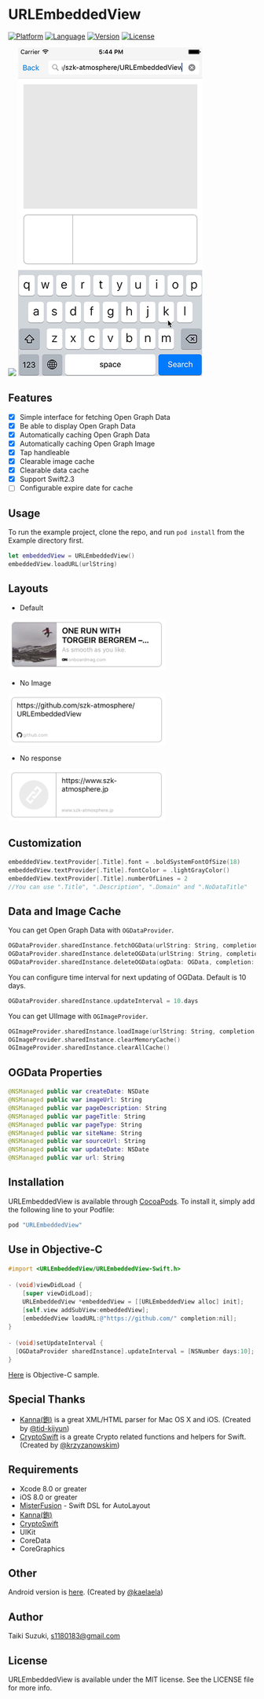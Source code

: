 # URLEmbeddedView

[![Platform](http://img.shields.io/badge/platform-ios-blue.svg?style=flat)](https://developer.apple.com/iphone/index.action)
[![Language](http://img.shields.io/badge/language-swift-brightgreen.svg?style=flat)](https://developer.apple.com/swift)
[![Version](https://img.shields.io/cocoapods/v/URLEmbeddedView.svg?style=flat)](http://cocoapods.org/pods/URLEmbeddedView)
[![License](https://img.shields.io/cocoapods/l/URLEmbeddedView.svg?style=flat)](http://cocoapods.org/pods/URLEmbeddedView)

![](./SampleImages/sample2.gif) ![](./SampleImages/sample.gif)


## Features

- [x] Simple interface for fetching Open Graph Data
- [x] Be able to display Open Graph Data
- [x] Automatically caching Open Graph Data
- [x] Automatically caching Open Graph Image
- [x] Tap handleable
- [x] Clearable image cache
- [x] Clearable data cache
- [x] Support Swift2.3
- [ ] Configurable expire date for cache

## Usage

To run the example project, clone the repo, and run `pod install` from the Example directory first.

```swift
let embeddedView = URLEmbeddedView()
embeddedView.loadURL(urlString)
```

## Layouts

- Default

<img src="SampleImages/sample01.png" width="320">

- No Image

<img src="SampleImages/sample03.png" width="320">

- No response

<img src="SampleImages/sample02.png" width="320">

## Customization

```swift
embeddedView.textProvider[.Title].font = .boldSystemFontOfSize(18)
embeddedView.textProvider[.Title].fontColor = .lightGrayColor()
embeddedView.textProvider[.Title].numberOfLines = 2
//You can use ".Title", ".Description", ".Domain" and ".NoDataTitle"
```

## Data and Image Cache

You can get Open Graph Data with `OGDataProvider`.

```swift
OGDataProvider.sharedInstance.fetchOGData(urlString: String, completion: ((OGData, NSError?) -> Void)? = nil) -> NSURLSessionDataTask?
OGDataProvider.sharedInstance.deleteOGData(urlString: String, completion: ((NSError?) -> Void)? = nil)
OGDataProvider.sharedInstance.deleteOGData(ogData: OGData, completion: ((NSError?) -> Void)? = nil)
```

You can configure time interval for next updating of OGData.
Default is 10 days.

```swift
OGDataProvider.sharedInstance.updateInterval = 10.days
```

You can get UIImage with `OGImageProvider`.

```swift
OGImageProvider.sharedInstance.loadImage(urlString: String, completion: ((UIImage?, NSError?) -> Void)? = nil) -> NSURLSessionDataTask?
OGImageProvider.sharedInstance.clearMemoryCache()
OGImageProvider.sharedInstance.clearAllCache()
```

## OGData Properties

```swift
@NSManaged public var createDate: NSDate
@NSManaged public var imageUrl: String
@NSManaged public var pageDescription: String
@NSManaged public var pageTitle: String
@NSManaged public var pageType: String
@NSManaged public var siteName: String
@NSManaged public var sourceUrl: String
@NSManaged public var updateDate: NSDate
@NSManaged public var url: String
```

## Installation

URLEmbeddedView is available through [CocoaPods](http://cocoapods.org). To install
it, simply add the following line to your Podfile:

```ruby
pod "URLEmbeddedView"
```

## Use in Objective-C

```objective-c
#import <URLEmbeddedView/URLEmbeddedView-Swift.h>

- (void)viewDidLoad {
    [super viewDidLoad];
    URLEmbeddedView *embeddedView = [[URLEmbeddedView alloc] init];
    [self.view addSubView:embeddedView];
    [embeddedView loadURL:@"https://github.com/" completion:nil];
}

- (void)setUpdateInterval {
  [OGDataProvider sharedInstance].updateInterval = [NSNumber days:10];
}
```

[Here](./URLEmbeddedViewSample/URLEmbeddedViewSample/OGObjcSampleViewController.m) is Objective-C sample.

## Special Thanks

- [Kanna(鉋)](https://github.com/tid-kijyun/Kanna) is a great XML/HTML parser for Mac OS X and iOS. (Created by [@tid-kijyun](https://github.com/tid-kijyun))
- [CryptoSwift](https://github.com/krzyzanowskim/CryptoSwift) is a greate Crypto related functions and helpers for Swift. (Created by [@krzyzanowskim](https://github.com/krzyzanowskim))

## Requirements

- Xcode 8.0 or greater
- iOS 8.0 or greater
- [MisterFusion](https://github.com/szk-atmosphere/MisterFusion) - Swift DSL for AutoLayout
- [Kanna(鉋)](https://github.com/tid-kijyun/Kanna)
- [CryptoSwift](https://github.com/krzyzanowskim/CryptoSwift)
- UIKit
- CoreData
- CoreGraphics

## Other

Android version is [here](https://github.com/kaelaela/OpenGraphView). (Created by [@kaelaela](https://github.com/kaelaela))

## Author

Taiki Suzuki, s1180183@gmail.com

## License

URLEmbeddedView is available under the MIT license. See the LICENSE file for more info.
